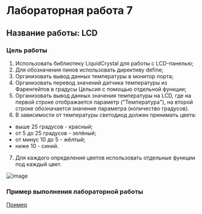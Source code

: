 # Лабораторная работа 7
## Название работы: LCD

### Цель работы
1. Использовать библиотеку LiquidCrystal для работы с LCD-панелью;
2. Для обозначения пинов использовать директиву define;
3. Организовать вывод данных температуры в монитор порта;
4. Организовать перевод значений датчика температуры из Фаренгейтов в градусы Цельсия с помощью отдельной функции;
5. Организовать вывод данных значения температуры на LCD, где на первой строке отображается параметр ("Температура"), на второй строке обозначается значение параметра (количество градусов).
6. В зависимости от температуры светодиод должен принимать цвета:
- выше 25 градусов - красный;
- от 5 до 25 градусов - зелёный;
- от минус 10 до 5 - жёлтый;
- ниже 10 - синий.
7. Для каждого определения цветов использовать отдельные функции под каждый цвет.

![image](https://github.com/belvasevg/Programming-of-microcontrollers-SUAI-/assets/62217397/2a1b2009-79d7-4303-9114-4de08e5b37b0)

### Пример выполнения лабораторной работы
[Пример](https://www.tinkercad.com/things/dvzc06akJXQ-laboratornaya-6-lcd/editel?sharecode=68pPicWP1wC29E5rNco_N-tvxmuI2rRtPuvu-yP44Ks/ "ссылка на платформу Tinkercad")
